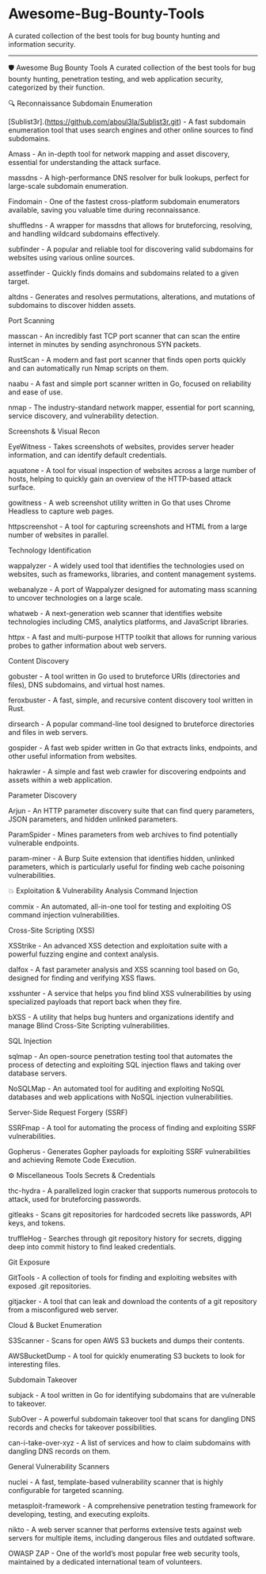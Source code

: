 # Awesome-Bug-Bounty-Tools
A curated collection of the best tools for bug bounty hunting and information security.
________________________________________________________________________________________________________________________________________________
🛡️ Awesome Bug Bounty Tools
A curated collection of the best tools for bug bounty hunting, penetration testing, and web application security, categorized by their function.

🔍 Reconnaissance
Subdomain Enumeration

[Sublist3r].(https://github.com/aboul3la/Sublist3r.git) - A fast subdomain enumeration tool that uses search engines and other online sources to find subdomains.


Amass - An in-depth tool for network mapping and asset discovery, essential for understanding the attack surface.


massdns - A high-performance DNS resolver for bulk lookups, perfect for large-scale subdomain enumeration.


Findomain - One of the fastest cross-platform subdomain enumerators available, saving you valuable time during reconnaissance.


shuffledns - A wrapper for massdns that allows for bruteforcing, resolving, and handling wildcard subdomains effectively.


subfinder - A popular and reliable tool for discovering valid subdomains for websites using various online sources.


assetfinder - Quickly finds domains and subdomains related to a given target.


altdns - Generates and resolves permutations, alterations, and mutations of subdomains to discover hidden assets.

Port Scanning

masscan - An incredibly fast TCP port scanner that can scan the entire internet in minutes by sending asynchronous SYN packets.


RustScan - A modern and fast port scanner that finds open ports quickly and can automatically run Nmap scripts on them.


naabu - A fast and simple port scanner written in Go, focused on reliability and ease of use.


nmap - The industry-standard network mapper, essential for port scanning, service discovery, and vulnerability detection.

Screenshots & Visual Recon

EyeWitness - Takes screenshots of websites, provides server header information, and can identify default credentials.


aquatone - A tool for visual inspection of websites across a large number of hosts, helping to quickly gain an overview of the HTTP-based attack surface.


gowitness - A web screenshot utility written in Go that uses Chrome Headless to capture web pages.


httpscreenshot - A tool for capturing screenshots and HTML from a large number of websites in parallel.

Technology Identification

wappalyzer - A widely used tool that identifies the technologies used on websites, such as frameworks, libraries, and content management systems.


webanalyze - A port of Wappalyzer designed for automating mass scanning to uncover technologies on a large scale.


whatweb - A next-generation web scanner that identifies website technologies including CMS, analytics platforms, and JavaScript libraries.


httpx - A fast and multi-purpose HTTP toolkit that allows for running various probes to gather information about web servers.

Content Discovery

gobuster - A tool written in Go used to bruteforce URIs (directories and files), DNS subdomains, and virtual host names.


feroxbuster - A fast, simple, and recursive content discovery tool written in Rust.


dirsearch - A popular command-line tool designed to bruteforce directories and files in web servers.


gospider - A fast web spider written in Go that extracts links, endpoints, and other useful information from websites.


hakrawler - A simple and fast web crawler for discovering endpoints and assets within a web application.

Parameter Discovery

Arjun - An HTTP parameter discovery suite that can find query parameters, JSON parameters, and hidden unlinked parameters.


ParamSpider - Mines parameters from web archives to find potentially vulnerable endpoints.


param-miner - A Burp Suite extension that identifies hidden, unlinked parameters, which is particularly useful for finding web cache poisoning vulnerabilities.

💥 Exploitation & Vulnerability Analysis
Command Injection

commix - An automated, all-in-one tool for testing and exploiting OS command injection vulnerabilities.

Cross-Site Scripting (XSS)

XSStrike - An advanced XSS detection and exploitation suite with a powerful fuzzing engine and context analysis.


dalfox - A fast parameter analysis and XSS scanning tool based on Go, designed for finding and verifying XSS flaws.


xsshunter - A service that helps you find blind XSS vulnerabilities by using specialized payloads that report back when they fire.


bXSS - A utility that helps bug hunters and organizations identify and manage Blind Cross-Site Scripting vulnerabilities.

SQL Injection

sqlmap - An open-source penetration testing tool that automates the process of detecting and exploiting SQL injection flaws and taking over database servers.


NoSQLMap - An automated tool for auditing and exploiting NoSQL databases and web applications with NoSQL injection vulnerabilities.

Server-Side Request Forgery (SSRF)

SSRFmap - A tool for automating the process of finding and exploiting SSRF vulnerabilities.


Gopherus - Generates Gopher payloads for exploiting SSRF vulnerabilities and achieving Remote Code Execution.

⚙️ Miscellaneous Tools
Secrets & Credentials

thc-hydra - A parallelized login cracker that supports numerous protocols to attack, used for bruteforcing passwords.


gitleaks - Scans git repositories for hardcoded secrets like passwords, API keys, and tokens.


truffleHog - Searches through git repository history for secrets, digging deep into commit history to find leaked credentials.

Git Exposure

GitTools - A collection of tools for finding and exploiting websites with exposed .git repositories.


gitjacker - A tool that can leak and download the contents of a git repository from a misconfigured web server.

Cloud & Bucket Enumeration

S3Scanner - Scans for open AWS S3 buckets and dumps their contents.


AWSBucketDump - A tool for quickly enumerating S3 buckets to look for interesting files.

Subdomain Takeover

subjack - A tool written in Go for identifying subdomains that are vulnerable to takeover.


SubOver - A powerful subdomain takeover tool that scans for dangling DNS records and checks for takeover possibilities.


can-i-take-over-xyz - A list of services and how to claim subdomains with dangling DNS records on them.

General Vulnerability Scanners

nuclei - A fast, template-based vulnerability scanner that is highly configurable for targeted scanning.


metasploit-framework - A comprehensive penetration testing framework for developing, testing, and executing exploits.


nikto - A web server scanner that performs extensive tests against web servers for multiple items, including dangerous files and outdated software.


OWASP ZAP - One of the world’s most popular free web security tools, maintained by a dedicated international team of volunteers.
